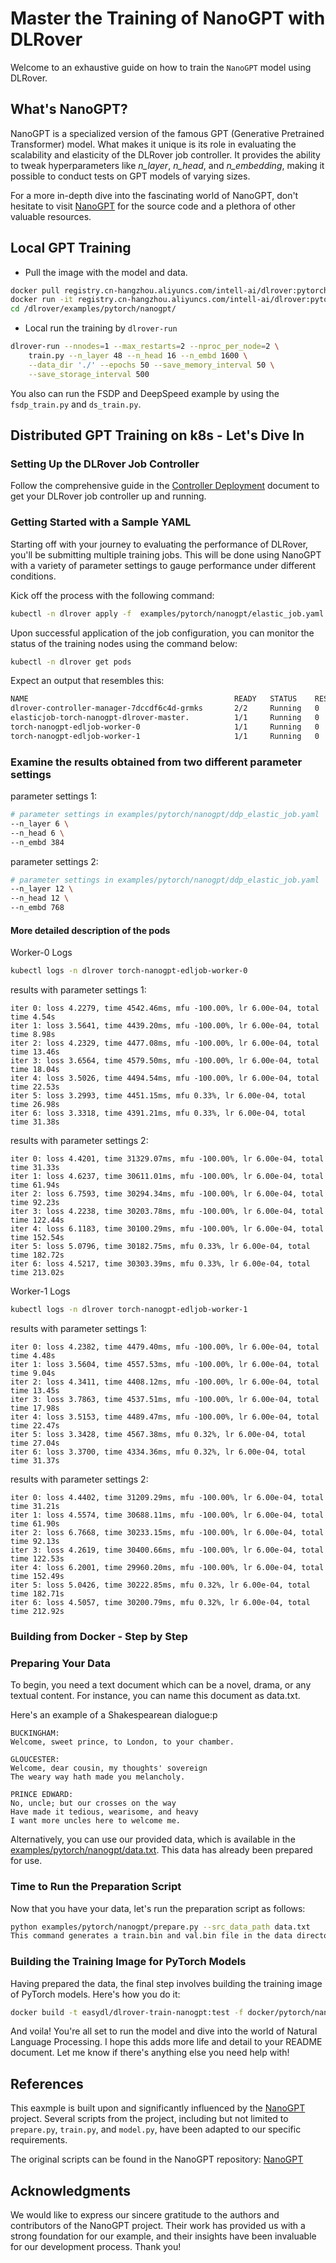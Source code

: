 # Master the Training of NanoGPT with DLRover

Welcome to an exhaustive guide on how to train the `NanoGPT` model using DLRover.

## What's NanoGPT?

NanoGPT is a specialized version of the famous GPT (Generative Pretrained Transformer) model.
What makes it unique is its role in evaluating the scalability and elasticity of the DLRover job controller.
It provides the ability to tweak hyperparameters like _n_layer_, _n_head_, and _n_embedding_,
making it possible to conduct tests on GPT models of varying sizes.

For a more in-depth dive into the fascinating world of NanoGPT, don't hesitate to visit [NanoGPT](https://github.com/karpathy/nanoGPT)
for the source code and a plethora of other valuable resources.

## Local GPT Training

- Pull the image with the model and data.

```bash
docker pull registry.cn-hangzhou.aliyuncs.com/intell-ai/dlrover:pytorch-example
docker run -it registry.cn-hangzhou.aliyuncs.com/intell-ai/dlrover:pytorch-example bash
cd /dlrover/examples/pytorch/nanogpt/
```

- Local run the training by `dlrover-run`

```bash
dlrover-run --nnodes=1 --max_restarts=2 --nproc_per_node=2 \
    train.py --n_layer 48 --n_head 16 --n_embd 1600 \
    --data_dir './' --epochs 50 --save_memory_interval 50 \
    --save_storage_interval 500
```

You also can run the FSDP and DeepSpeed example by using the `fsdp_train.py` and `ds_train.py`.

## Distributed GPT Training on k8s - Let's Dive In

### Setting Up the DLRover Job Controller

Follow the comprehensive guide in the [Controller Deployment](dlrover/docs/deployment/controller.md)
document to get your DLRover job controller up and running.

### Getting Started with a Sample YAML

Starting off with your journey to evaluating the performance of DLRover, you'll be submitting multiple training jobs.
This will be done using NanoGPT with a variety of parameter settings to gauge performance under different conditions.

Kick off the process with the following command:

```bash
kubectl -n dlrover apply -f  examples/pytorch/nanogpt/elastic_job.yaml
```

Upon successful application of the job configuration,
you can monitor the status of the training nodes using the command below:

```bash
kubectl -n dlrover get pods
```

Expect an output that resembles this:

```bash
NAME                                              READY   STATUS    RESTARTS   AGE
dlrover-controller-manager-7dccdf6c4d-grmks       2/2     Running   0          12h
elasticjob-torch-nanogpt-dlrover-master.          1/1     Running   0          20s
torch-nanogpt-edljob-worker-0                     1/1     Running   0          11s
torch-nanogpt-edljob-worker-1                     1/1     Running   0          11s
```

### Examine the results obtained from two different parameter settings

parameter settings 1:

```bash
# parameter settings in examples/pytorch/nanogpt/ddp_elastic_job.yaml
--n_layer 6 \
--n_head 6 \
--n_embd 384
```

parameter settings 2:

```bash
# parameter settings in examples/pytorch/nanogpt/ddp_elastic_job.yaml
--n_layer 12 \
--n_head 12 \
--n_embd 768
```

#### More detailed description of the pods

Worker-0 Logs

```bash
kubectl logs -n dlrover torch-nanogpt-edljob-worker-0
```

results with parameter settings 1:

```text
iter 0: loss 4.2279, time 4542.46ms, mfu -100.00%, lr 6.00e-04, total time 4.54s
iter 1: loss 3.5641, time 4439.20ms, mfu -100.00%, lr 6.00e-04, total time 8.98s
iter 2: loss 4.2329, time 4477.08ms, mfu -100.00%, lr 6.00e-04, total time 13.46s
iter 3: loss 3.6564, time 4579.50ms, mfu -100.00%, lr 6.00e-04, total time 18.04s
iter 4: loss 3.5026, time 4494.54ms, mfu -100.00%, lr 6.00e-04, total time 22.53s
iter 5: loss 3.2993, time 4451.15ms, mfu 0.33%, lr 6.00e-04, total time 26.98s
iter 6: loss 3.3318, time 4391.21ms, mfu 0.33%, lr 6.00e-04, total time 31.38s
```

results with parameter settings 2:

```text
iter 0: loss 4.4201, time 31329.07ms, mfu -100.00%, lr 6.00e-04, total time 31.33s
iter 1: loss 4.6237, time 30611.01ms, mfu -100.00%, lr 6.00e-04, total time 61.94s
iter 2: loss 6.7593, time 30294.34ms, mfu -100.00%, lr 6.00e-04, total time 92.23s
iter 3: loss 4.2238, time 30203.78ms, mfu -100.00%, lr 6.00e-04, total time 122.44s
iter 4: loss 6.1183, time 30100.29ms, mfu -100.00%, lr 6.00e-04, total time 152.54s
iter 5: loss 5.0796, time 30182.75ms, mfu 0.33%, lr 6.00e-04, total time 182.72s
iter 6: loss 4.5217, time 30303.39ms, mfu 0.33%, lr 6.00e-04, total time 213.02s
```

Worker-1 Logs

```bash
kubectl logs -n dlrover torch-nanogpt-edljob-worker-1
```

results with parameter settings 1:

```text
iter 0: loss 4.2382, time 4479.40ms, mfu -100.00%, lr 6.00e-04, total time 4.48s
iter 1: loss 3.5604, time 4557.53ms, mfu -100.00%, lr 6.00e-04, total time 9.04s
iter 2: loss 4.3411, time 4408.12ms, mfu -100.00%, lr 6.00e-04, total time 13.45s
iter 3: loss 3.7863, time 4537.51ms, mfu -100.00%, lr 6.00e-04, total time 17.98s
iter 4: loss 3.5153, time 4489.47ms, mfu -100.00%, lr 6.00e-04, total time 22.47s
iter 5: loss 3.3428, time 4567.38ms, mfu 0.32%, lr 6.00e-04, total time 27.04s
iter 6: loss 3.3700, time 4334.36ms, mfu 0.32%, lr 6.00e-04, total time 31.37s
```

results with parameter settings 2:

```text
iter 0: loss 4.4402, time 31209.29ms, mfu -100.00%, lr 6.00e-04, total time 31.21s
iter 1: loss 4.5574, time 30688.11ms, mfu -100.00%, lr 6.00e-04, total time 61.90s
iter 2: loss 6.7668, time 30233.15ms, mfu -100.00%, lr 6.00e-04, total time 92.13s
iter 3: loss 4.2619, time 30400.66ms, mfu -100.00%, lr 6.00e-04, total time 122.53s
iter 4: loss 6.2001, time 29960.20ms, mfu -100.00%, lr 6.00e-04, total time 152.49s
iter 5: loss 5.0426, time 30222.85ms, mfu 0.32%, lr 6.00e-04, total time 182.71s
iter 6: loss 4.5057, time 30200.79ms, mfu 0.32%, lr 6.00e-04, total time 212.92s
```

### Building from Docker - Step by Step

### Preparing Your Data

To begin, you need a text document which can be a novel, drama, or any textual content.
For instance, you can name this document as data.txt.

Here's an example of a Shakespearean dialogue:p

```text
BUCKINGHAM:
Welcome, sweet prince, to London, to your chamber.

GLOUCESTER:
Welcome, dear cousin, my thoughts' sovereign
The weary way hath made you melancholy.

PRINCE EDWARD:
No, uncle; but our crosses on the way
Have made it tedious, wearisome, and heavy
I want more uncles here to welcome me.
```

Alternatively, you can use our provided data, which is available in the [examples/pytorch/nanogpt/data.txt](examples/pytorch/nanogpt/data.txt).
This data has already been prepared for use.

### Time to Run the Preparation Script

Now that you have your data, let's run the preparation script as follows:

```bash
python examples/pytorch/nanogpt/prepare.py --src_data_path data.txt
This command generates a train.bin and val.bin file in the data directory.
```

### Building the Training Image for PyTorch Models

Having prepared the data, the final step involves building the training image of PyTorch models. Here's how you do it:

```bash
docker build -t easydl/dlrover-train-nanogpt:test -f docker/pytorch/nanogpt.dockerfile .
```

And voila! You're all set to run the model and dive into the world of Natural Language Processing.
I hope this adds more life and detail to your README document. Let me know if there's anything else you need help with!

## References

This eaxmple is built upon and significantly influenced by the [NanoGPT](https://github.com/karpathy/nanoGPT) project.
Several scripts from the project, including but not limited to `prepare.py`, `train.py`, and `model.py`,
have been adapted to our specific requirements.

The original scripts can be found in the NanoGPT repository: [NanoGPT](https://github.com/karpathy/nanoGPT)

## Acknowledgments

We would like to express our sincere gratitude to the authors and contributors of the NanoGPT project.
Their work has provided us with a strong foundation for our example,
and their insights have been invaluable for our development process. Thank you!
